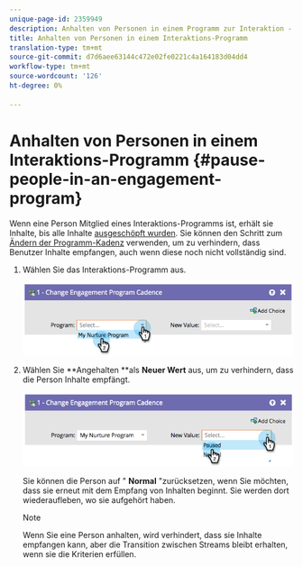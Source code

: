 ```yaml
---
unique-page-id: 2359949
description: Anhalten von Personen in einem Programm zur Interaktion - Marketing-Dokumente - Produktdokumentation
title: Anhalten von Personen in einem Interaktions-Programm
translation-type: tm+mt
source-git-commit: d7d6aee63144c472e02fe0221c4a164183d04dd4
workflow-type: tm+mt
source-wordcount: '126'
ht-degree: 0%

---
```



# Anhalten von Personen in einem Interaktions-Programm {#pause-people-in-an-engagement-program}

Wenn eine Person Mitglied eines Interaktions-Programms ist, erhält sie Inhalte, bis alle Inhalte [ausgeschöpft wurden](people-who-have-exhausted-content.md). Sie können den Schritt zum [Ändern der Programm-Kadenz](../../../../product-docs/core-marketo-concepts/smart-campaigns/program-flow-actions/change-engagement-program-cadence.md) verwenden, um zu verhindern, dass Benutzer Inhalte empfangen, auch wenn diese noch nicht vollständig sind.

1. Wählen Sie das Interaktions-Programm aus.

   ![](assets/image2014-9-22-14-3a49-3a27.png)

1. Wählen Sie **Angehalten **als **Neuer Wert** aus, um zu verhindern, dass die Person Inhalte empfängt.

   ![](assets/image2014-9-22-14-3a49-3a31.png)

   Sie können die Person auf &quot; **Normal** &quot;zurücksetzen, wenn Sie möchten, dass sie erneut mit dem Empfang von Inhalten beginnt. Sie werden dort wiederaufleben, wo sie aufgehört haben.

   >[!NOTE]
   >
   >Wenn Sie eine Person anhalten, wird verhindert, dass sie Inhalte empfangen kann, aber die Transition zwischen Streams bleibt erhalten, wenn sie die Kriterien erfüllen.

